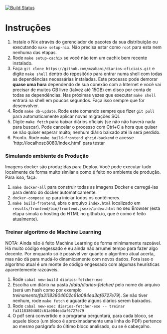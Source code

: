 [![Build Status](https://travis-ci.com/mzabani/diarios-oficiais.svg?branch=master)](https://travis-ci.com/mzabani/diarios-oficiais)

# Instruções

1. Instale o Nix através do gerenciador de pacotes da sua distribuição ou executando `make setup-nix`. Não precisa estar como `root` para esta nem nenhuma das etapas.  
2. Rode `make setup-cachix` se você não tem um cachix bem recente instalado.  
3. Faça `git clone https://github.com/mzabani/diarios-oficiais.git` e digite `make shell` dentro do repositório para entrar numa shell com todas as dependências necessárias instaladas. Este processo pode demorar **quase uma hora** dependendo de sua conexão com a Internet e você vai precisar de muitos GB livre (talvez até 15GB) em disco por conta de todas as dependências. Nas próximas vezes que executar `make shell` entrará na shell em poucos segundos. Faça isso sempre que for desenvolver.
4. Rode `make db-update`. Rode este comando sempre que fizer `git pull` para automaticamente aplicar novas migrações SQL
5. Digite `make fetch` para baixar diários oficiais (se não não haverá nada para buscar). Pode cancelar o processo com Ctrl+C a hora que quiser se não quiser esperar muito; nenhum diário baixado até lá será perdido.
6. Pronto. Rode `make build-frontend ghcid-backend` e acesse 'http://localhost:8080/index.html' para testar

### Simulando ambiente de Produção

Imagens docker são produzidas para Deploy. Você pode executar tudo localmente de forma muito similar a como é feito no ambiente
de produção. Para isso, faça:

1. `make docker-all` para construir todas as imagens Docker e carregá-las para dentro do docker automaticamente.
2. `docker-compose up` para iniciar todos os contêineres.
3. `make build-frontend`, abra o arquivo `index.html` localizado em `results/frontend/bin/frontend.jsexe/index.html` no seu Browser (esta etapa simula o hosting do HTML no github.io, que é como é feito atualmente).

### Treinar algoritmo de Machine Learning

NOTA: Ainda não é feito Machine Learning de forma minimamente razoável. Há muito código engessado e eu ainda não arrumei tempo
para fazer algo decente. Por enquanto só é possível ver quanto o algoritmo atual acerta, mas não dá para mudá-lo dinamicamente
com novos dados. Fora isso o algoritmo atual é um monte de código engessado com algumas heurísticas aparentemente razoáveis.

1. Rode `cabal new-build diarios-fetcher-exe`
2. Escolha um diário na pasta */data/diarios-fetcher/* pelo nome do arquivo (será um hash como por exemplo *treinamento/fa31183804602c61a084ea3af6727e79*). Se não tiver nenhum, rode `make fetch` e aguarde alguns diários serem baixados.
3. Rode `cabal new-exec diarios-fetcher-exe -- treinar fa31183804602c61a084ea3af6727e79`
4. O pdf será convertido e o programa perguntará, para cada bloco, se aquele bloco (um bloco é aproximadamente uma linha do PDF) pertence ao mesmo parágrafo do último bloco analisado, ou se é cabeçalho.  
